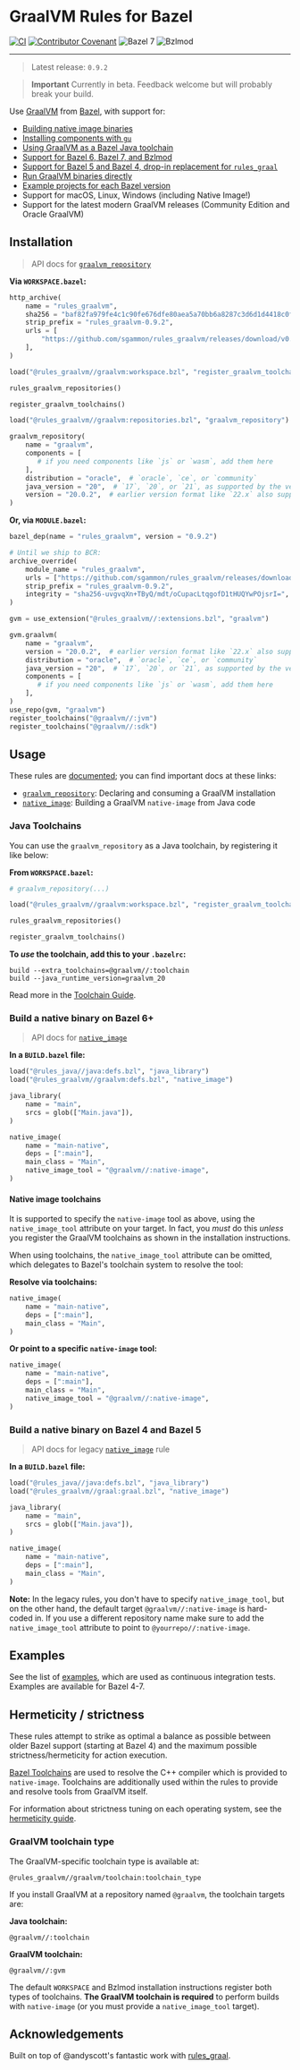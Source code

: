 # GraalVM Rules for Bazel

[![CI](https://github.com/sgammon/rules_graalvm/actions/workflows/on.push.yml/badge.svg)](https://github.com/sgammon/rules_graalvm/actions/workflows/on.push.yml)
[![Contributor Covenant](https://img.shields.io/badge/Contributor%20Covenant-v1.4-ff69b4.svg)](CODE_OF_CONDUCT.md)
![Bazel 7](https://img.shields.io/badge/Bazel%207-black?logo=data%3Aimage%2Fsvg%2Bxml%3Bbase64%2CPD94bWwgdmVyc2lvbj0iMS4wIiBlbmNvZGluZz0iVVRGLTgiPz4KPHN2ZyBpZD0iTGF5ZXJfMiIgZGF0YS1uYW1lPSJMYXllciAyIiB4bWxucz0iaHR0cDovL3d3dy53My5vcmcvMjAwMC9zdmciIHZpZXdCb3g9IjAgMCA0My41NyA0My4zNyI%2BCiAgPGRlZnM%2BCiAgICA8c3R5bGU%2BCiAgICAgIC5jbHMtMSB7CiAgICAgICAgZmlsbDogIzAwNDMwMDsKICAgICAgfQoKICAgICAgLmNscy0yIHsKICAgICAgICBmaWxsOiAjMDA3MDFhOwogICAgICB9CgogICAgICAuY2xzLTMgewogICAgICAgIGZpbGw6ICM0M2EwNDc7CiAgICAgIH0KCiAgICAgIC5jbHMtNCB7CiAgICAgICAgZmlsbDogIzc2ZDI3NTsKICAgICAgfQogICAgPC9zdHlsZT4KICA8L2RlZnM%2BCiAgPGcgaWQ9IkxheWVyXzEtMiIgZGF0YS1uYW1lPSJMYXllciAxIj4KICAgIDxwYXRoIGNsYXNzPSJjbHMtMiIgZD0ibTIxLjc4LDMyLjY4djEwLjY5bC0xMC44OS0xMC44OXYtMTAuNjlsMTAuODksMTAuODlaIi8%2BCiAgICA8cGF0aCBjbGFzcz0iY2xzLTEiIGQ9Im0yMS43OCwzMi42OGwxMC45LTEwLjg5djEwLjY5bC0xMC45LDEwLjg5di0xMC42OVoiLz4KICAgIDxwYXRoIGNsYXNzPSJjbHMtMyIgZD0ibTEwLjg5LDIxLjc5djEwLjY5TDAsMjEuNTh2LTEwLjY5bDEwLjg5LDEwLjlaIi8%2BCiAgICA8cGF0aCBjbGFzcz0iY2xzLTMiIGQ9Im00My41NywxMC44OXYxMC42OWwtMTAuODksMTAuOXYtMTAuNjlsMTAuODktMTAuOVoiLz4KICAgIDxwYXRoIGNsYXNzPSJjbHMtMyIgZD0ibTIxLjc4LDMyLjY4bC0xMC44OS0xMC44OSwxMC44OS0xMC45LDEwLjksMTAuOS0xMC45LDEwLjg5WiIvPgogICAgPHBhdGggY2xhc3M9ImNscy00IiBkPSJtMTAuODksMjEuNzlMMCwxMC44OSwxMC44OSwwbDEwLjg5LDEwLjg5LTEwLjg5LDEwLjlaIi8%2BCiAgICA8cGF0aCBjbGFzcz0iY2xzLTQiIGQ9Im0zMi42OCwyMS43OWwtMTAuOS0xMC45TDMyLjY4LDBsMTAuODksMTAuODktMTAuODksMTAuOVoiLz4KICA8L2c%2BCjwvc3ZnPg%3D%3D&logoColor=gray)
![Bzlmod](https://img.shields.io/badge/Bzlmod-black?logo=data%3Aimage%2Fsvg%2Bxml%3Bbase64%2CPD94bWwgdmVyc2lvbj0iMS4wIiBlbmNvZGluZz0iVVRGLTgiPz4KPHN2ZyBpZD0iTGF5ZXJfMiIgZGF0YS1uYW1lPSJMYXllciAyIiB4bWxucz0iaHR0cDovL3d3dy53My5vcmcvMjAwMC9zdmciIHZpZXdCb3g9IjAgMCA0My41NyA0My4zNyI%2BCiAgPGRlZnM%2BCiAgICA8c3R5bGU%2BCiAgICAgIC5jbHMtMSB7CiAgICAgICAgZmlsbDogIzAwNDMwMDsKICAgICAgfQoKICAgICAgLmNscy0yIHsKICAgICAgICBmaWxsOiAjMDA3MDFhOwogICAgICB9CgogICAgICAuY2xzLTMgewogICAgICAgIGZpbGw6ICM0M2EwNDc7CiAgICAgIH0KCiAgICAgIC5jbHMtNCB7CiAgICAgICAgZmlsbDogIzc2ZDI3NTsKICAgICAgfQogICAgPC9zdHlsZT4KICA8L2RlZnM%2BCiAgPGcgaWQ9IkxheWVyXzEtMiIgZGF0YS1uYW1lPSJMYXllciAxIj4KICAgIDxwYXRoIGNsYXNzPSJjbHMtMiIgZD0ibTIxLjc4LDMyLjY4djEwLjY5bC0xMC44OS0xMC44OXYtMTAuNjlsMTAuODksMTAuODlaIi8%2BCiAgICA8cGF0aCBjbGFzcz0iY2xzLTEiIGQ9Im0yMS43OCwzMi42OGwxMC45LTEwLjg5djEwLjY5bC0xMC45LDEwLjg5di0xMC42OVoiLz4KICAgIDxwYXRoIGNsYXNzPSJjbHMtMyIgZD0ibTEwLjg5LDIxLjc5djEwLjY5TDAsMjEuNTh2LTEwLjY5bDEwLjg5LDEwLjlaIi8%2BCiAgICA8cGF0aCBjbGFzcz0iY2xzLTMiIGQ9Im00My41NywxMC44OXYxMC42OWwtMTAuODksMTAuOXYtMTAuNjlsMTAuODktMTAuOVoiLz4KICAgIDxwYXRoIGNsYXNzPSJjbHMtMyIgZD0ibTIxLjc4LDMyLjY4bC0xMC44OS0xMC44OSwxMC44OS0xMC45LDEwLjksMTAuOS0xMC45LDEwLjg5WiIvPgogICAgPHBhdGggY2xhc3M9ImNscy00IiBkPSJtMTAuODksMjEuNzlMMCwxMC44OSwxMC44OSwwbDEwLjg5LDEwLjg5LTEwLjg5LDEwLjlaIi8%2BCiAgICA8cGF0aCBjbGFzcz0iY2xzLTQiIGQ9Im0zMi42OCwyMS43OWwtMTAuOS0xMC45TDMyLjY4LDBsMTAuODksMTAuODktMTAuODksMTAuOVoiLz4KICA8L2c%2BCjwvc3ZnPg%3D%3D&logoColor=gray)

---

> Latest release: `0.9.2`

> **Important**
> Currently in beta. Feedback welcome but will probably break your build.

Use [GraalVM](https://graalvm.org) from [Bazel](https://bazel.build), with support for:

- [Building native image binaries](./native-image.md)
- [Installing components with `gu`](./components.md)
- [Using GraalVM as a Bazel Java toolchain](./toolchain.md)
- [Support for Bazel 6, Bazel 7, and Bzlmod](./modern-bazel.md)
- [Support for Bazel 5 and Bazel 4, drop-in replacement for `rules_graal`](./legacy-bazel.md)
- [Run GraalVM binaries directly](./binary-targets.md)
- [Example projects for each Bazel version](./examples.md)
- Support for macOS, Linux, Windows (including Native Image!)
- Support for the latest modern GraalVM releases (Community Edition and Oracle GraalVM)

## Installation

> API docs for [`graalvm_repository`](./api/repositories.md)

**Via `WORKSPACE.bazel`:**

```python
http_archive(
    name = "rules_graalvm",
    sha256 = "baf82fa979fe4c1c90fe676dfe80aea5a70bb6a8287c3d6d1d4418c0f3a3b2b2",
    strip_prefix = "rules_graalvm-0.9.2",
    urls = [
        "https://github.com/sgammon/rules_graalvm/releases/download/v0.9.2/rules_graalvm-0.9.2.zip",
    ],
)
```

```python
load("@rules_graalvm//graalvm:workspace.bzl", "register_graalvm_toolchains", "rules_graalvm_repositories")

rules_graalvm_repositories()

register_graalvm_toolchains()
```

```python
load("@rules_graalvm//graalvm:repositories.bzl", "graalvm_repository")
```

```python
graalvm_repository(
    name = "graalvm",
    components = [
       # if you need components like `js` or `wasm`, add them here
    ],
    distribution = "oracle",  # `oracle`, `ce`, or `community`
    java_version = "20",  # `17`, `20`, or `21`, as supported by the version provided
    version = "20.0.2",  # earlier version format like `22.x` also supported
)
```

**Or, via `MODULE.bazel`:**

```python
bazel_dep(name = "rules_graalvm", version = "0.9.2")
```

```python
# Until we ship to BCR:
archive_override(
    module_name = "rules_graalvm",
    urls = ["https://github.com/sgammon/rules_graalvm/releases/download/v0.9.2/rules_graalvm-0.9.2.zip"],
    strip_prefix = "rules_graalvm-0.9.2",
    integrity = "sha256-uvgvqXn+TByQ/mdt/oCupacLtqgofD1tHUQYwPOjsrI=",
)
```

```python
gvm = use_extension("@rules_graalvm//:extensions.bzl", "graalvm")

gvm.graalvm(
    name = "graalvm",
    version = "20.0.2",  # earlier version format like `22.x` also supported
    distribution = "oracle",  # `oracle`, `ce`, or `community`
    java_version = "20",  # `17`, `20`, or `21`, as supported by the version provided
    components = [
       # if you need components like `js` or `wasm`, add them here
    ],
)
use_repo(gvm, "graalvm")
register_toolchains("@graalvm//:jvm")
register_toolchains("@graalvm//:sdk")
```

## Usage

These rules are [documented](https://sgammon.github.io/rules_graalvm); you can find important docs at these links:

- [`graalvm_repository`](./api/repositories.md): Declaring and consuming a GraalVM installation
- [`native_image`](./api/defs.md): Building a GraalVM `native-image` from Java code

### Java Toolchains

You can use the `graalvm_repository` as a Java toolchain, by registering it like below:

**From `WORKSPACE.bazel`:**

```python
# graalvm_repository(...)
```

```python
load("@rules_graalvm//graalvm:workspace.bzl", "register_graalvm_toolchains", "rules_graalvm_repositories")
```

```python
rules_graalvm_repositories()

register_graalvm_toolchains()
```

**To _use_ the toolchain, add this to your `.bazelrc`:**

```
build --extra_toolchains=@graalvm//:toolchain
build --java_runtime_version=graalvm_20
```

Read more in the [Toolchain Guide](./toolchain.md).

### Build a native binary on Bazel 6+

> API docs for [`native_image`](./api/defs.md)

**In a `BUILD.bazel` file:**

```python
load("@rules_java//java:defs.bzl", "java_library")
load("@rules_graalvm//graalvm:defs.bzl", "native_image")

java_library(
    name = "main",
    srcs = glob(["Main.java"]),
)

native_image(
    name = "main-native",
    deps = [":main"],
    main_class = "Main",
    native_image_tool = "@graalvm//:native-image",
)
```

#### Native image toolchains

It is supported to specify the `native-image` tool as above, using the `native_image_tool` attribute
on your target. In fact, you _must_ do this _unless_ you register the GraalVM toolchains as shown in
the installation instructions.

When using toolchains, the `native_image_tool` attribute can be omitted, which delegates to Bazel's
toolchain system to resolve the tool:

**Resolve via toolchains:**

```python
native_image(
    name = "main-native",
    deps = [":main"],
    main_class = "Main",
)
```

**Or point to a specific `native-image` tool:**

```python
native_image(
    name = "main-native",
    deps = [":main"],
    main_class = "Main",
    native_image_tool = "@graalvm//:native-image",
)
```

### Build a native binary on Bazel 4 and Bazel 5

> API docs for legacy [`native_image`](./api/legacy.md) rule

**In a `BUILD.bazel` file:**

```python
load("@rules_java//java:defs.bzl", "java_library")
load("@rules_graalvm//graal:graal.bzl", "native_image")

java_library(
    name = "main",
    srcs = glob(["Main.java"]),
)

native_image(
    name = "main-native",
    deps = [":main"],
    main_class = "Main",
)
```

**Note:** In the legacy rules, you don't have to specify `native_image_tool`, but on the other hand,
the default target `@graalvm//:native-image` is hard-coded in. If you use a different repository name
make sure to add the `native_image_tool` attribute to point to `@yourrepo//:native-image`.

## Examples

See the list of [examples](./docs/examples.md), which are used as continuous integration tests. Examples are available
for Bazel 4-7.

## Hermeticity / strictness

These rules attempt to strike as optimal a balance as possible between older Bazel support (starting at Bazel 4) and the
maximum possible strictness/hermeticity for action execution.

[Bazel Toolchains][1] are used to resolve the C++ compiler which is provided to `native-image`.
Toolchains are additionally used within the rules to provide and resolve tools from GraalVM itself.

For information about strictness tuning on each operating system, see the [hermeticity guide][2].

### GraalVM toolchain type

The GraalVM-specific toolchain type is available at:

```
@rules_graalvm//graalvm/toolchain:toolchain_type
```

If you install GraalVM at a repository named `@graalvm`, the toolchain targets are:

**Java toolchain:**

```
@graalvm//:toolchain
```

**GraalVM toolchain:**

```
@graalvm//:gvm
```

The default `WORKSPACE` and Bzlmod installation instructions register both types of toolchains.
**The GraalVM toolchain is required** to perform builds with `native-image` (or you must provide a `native_image_tool`
target).

## Acknowledgements

Built on top of @andyscott's fantastic work with [rules_graal](https://github.com/andyscott/rules_graal).

[1]: https://bazel.build/extending/toolchains
[2]: ./hermeticity.md
